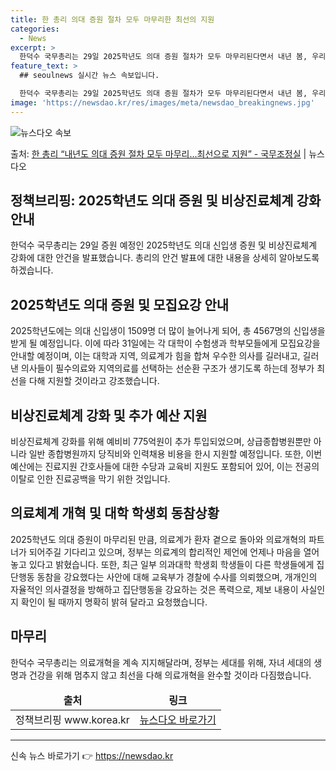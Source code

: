 ```yaml
---
title: 한 총리 의대 증원 절차 모두 마무리한 최선의 지원
categories:
  - News
excerpt: >
  한덕수 국무총리는 29일 2025학년도 의대 증원 절차가 모두 마무리된다면서 내년 봄, 우리나라 의대들은 올…
feature_text: >
  ## seoulnews 실시간 뉴스 속보입니다.

  한덕수 국무총리는 29일 2025학년도 의대 증원 절차가 모두 마무리된다면서 내년 봄, 우리나라 의대들은 올…
image: 'https://newsdao.kr/res/images/meta/newsdao_breakingnews.jpg'
---
```


![뉴스다오 속보](https://newsdao.kr/res/images/meta/newsdao_breakingnews.jpg)

<p>출처: <a href="https://newsdao.kr/3945" rel="dofollow">한 총리 “내년도 의대 증원 절차 모두 마무리…최선으로 지원”   - 국무조정실</a> | 뉴스다오</p>

<h2 data-ke-size="size26">정책브리핑: 2025학년도 의대 증원 및 비상진료체계 강화 안내</h2>
<p data-ke-size="size16">한덕수 국무총리는 29일 증원 예정인 2025학년도 의대 신입생 증원 및 비상진료체계 강화에 대한 안건을 발표했습니다. 총리의 안건 발표에 대한 내용을 상세히 알아보도록 하겠습니다.</p>
<h2 data-ke-size="size24">2025학년도 의대 증원 및 모집요강 안내</h2>
<p data-ke-size="size16">2025학년도에는 의대 신입생이 1509명 더 많이 늘어나게 되어, 총 4567명의 신입생을 받게 될 예정입니다. 이에 따라 31일에는 각 대학이 수험생과 학부모들에게 모집요강을 안내할 예정이며, 이는 대학과 지역, 의료계가 힘을 합쳐 우수한 의사를 길러내고, 길러낸 의사들이 필수의료와 지역의료를 선택하는 선순환 구조가 생기도록 하는데 정부가 최선을 다해 지원할 것이라고 강조했습니다.</p>
<h2 data-ke-size="size24">비상진료체계 강화 및 추가 예산 지원</h2>
<p data-ke-size="size16">비상진료체계 강화를 위해 예비비 775억원이 추가 투입되었으며, 상급종합병원뿐만 아니라 일반 종합병원까지 당직비와 인력채용 비용을 한시 지원할 예정입니다. 또한, 이번 예산에는 진료지원 간호사들에 대한 수당과 교육비 지원도 포함되어 있어, 이는 전공의 이탈로 인한 진료공백을 막기 위한 것입니다.</p>
<h2 data-ke-size="size24">의료체계 개혁 및 대학 학생회 동참상황</h2>
<p data-ke-size="size16">2025학년도 의대 증원이 마무리된 만큼, 의료계가 환자 곁으로 돌아와 의료개혁의 파트너가 되어주길 기다리고 있으며, 정부는 의료계의 합리적인 제언에 언제나 마음을 열어 놓고 있다고 밝혔습니다. 또한, 최근 일부 의과대학 학생회 학생들이 다른 학생들에게 집단행동 동참을 강요했다는 사안에 대해 교육부가 경찰에 수사를 의뢰했으며, 개개인의 자율적인 의사결정을 방해하고 집단행동을 강요하는 것은 폭력으로, 제보 내용이 사실인지 확인이 될 때까지 명확히 밝혀 달라고 요청했습니다.</p>
<h2 data-ke-size="size24">마무리</h2>
<p data-ke-size="size16">한덕수 국무총리는 의료개혁을 계속 지지해달라며, 정부는 세대를 위해, 자녀 세대의 생명과 건강을 위해 멈추지 않고 최선을 다해 의료개혁을 완수할 것이라 다짐했습니다.</p>
<table>
  <thead>
    <tr>
      <td style="text-align: center; height: 17px;"><b>출처</b></td>
      <td style="text-align: center; height: 17px;"><b>링크</b></td>
    </tr>
  </thead>
  <tbody>
    <tr>
      <td style="text-align: center; height: 17px;">정책브리핑 www.korea.kr</td>
      <td style="text-align: center; height: 17px;"><a href="https://newsdao.kr/3945">뉴스다오 바로가기</a></td>
    </tr>
  </tbody>
</table>
<hr> 

신속 뉴스 바로가기 👉 <a href="https://newsdao.kr" rel="dofollow">https://newsdao.kr</a>



